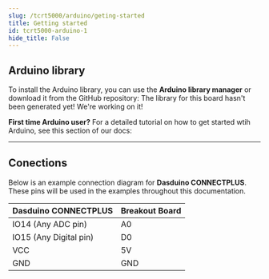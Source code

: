 ```yaml
---
slug: /tcrt5000/arduino/geting-started 
title: Getting started
id: tcrt5000-arduino-1 
hide_title: False
---
```


## Arduino library

To install the Arduino library, you can use the **Arduino library manager** or download it from the GitHub repository:
<ErrorBox>The library for this board hasn't been generated yet! We're working on it!</ErrorBox> 

<InfoBox>

**First time Arduino user?** For a detailed tutorial on how to get started wtih Arduino, see this section of our docs:

<QuickLink  
  title="Getting started with Arduino"  
  description="A full, comprehensive tutorial on how to fully set up and upload code for the first time on an Arduino board, from scratch!"  
  url="#"  
/>  

</InfoBox>

---

## Conections

Below is an example connection diagram for **Dasduino CONNECTPLUS**. These pins will be used in the examples throughout this documentation.

| **Dasduino CONNECTPLUS** | **Breakout Board** |
| ------------------------ | ------------------ |
| IO14 (Any ADC pin)       | A0                 |
| IO15 (Any Digital pin)   | D0                 |
| VCC                      | 5V                 |
| GND                      | GND                |